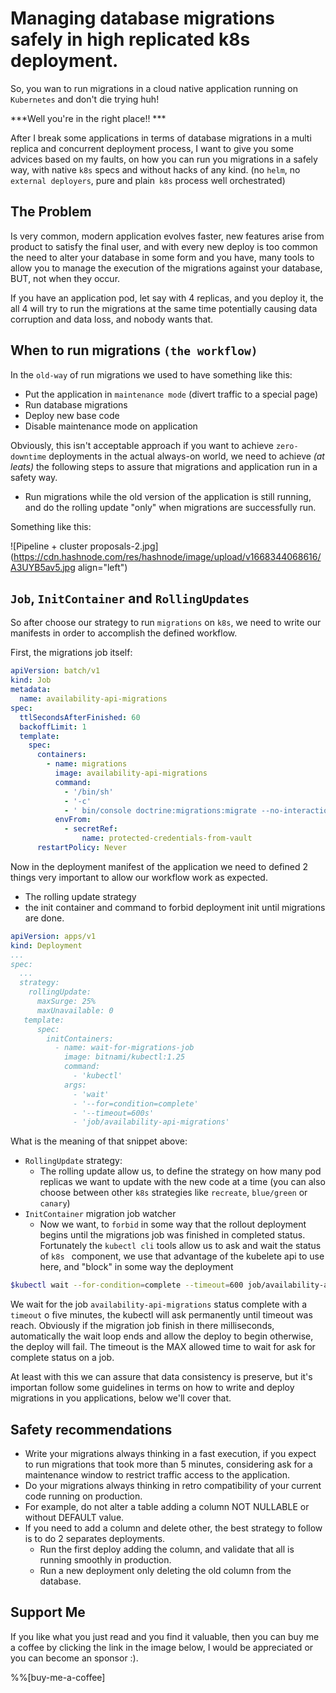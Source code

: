 # Managing database migrations safely in high replicated k8s deployment.

So, you wan to run migrations in a cloud native application running on `Kubernetes` and don't die trying huh! 

***Well you're in the right place!! ***

After I break some applications in terms of database migrations in a multi replica and concurrent deployment process, I want to give you some advices based on my faults, on how you can run you migrations in a safely way, with native `k8s` specs and without hacks of any kind. (no `helm`, no `external deployers`, pure and plain` k8s` process well orchestrated)

## The Problem
Is very common, modern application evolves faster,  new features arise from product to satisfy the final user, and with every new deploy is too common the need to alter your database in some form and you have, many tools to allow you to manage the execution of the migrations against your database, BUT, not when they occur.

If you have an application pod, let say with 4 replicas, and you deploy it, the all 4 will try to run the migrations at the same time potentially causing data corruption and data loss, and nobody wants that.

## When to run migrations `(the workflow)`

In the `old-way` of run migrations we used to have something like this:

- Put the application in `maintenance mode` (divert traffic to a special page)
- Run database migrations
- Deploy new base code
- Disable maintenance mode on application

Obviously, this isn't acceptable approach if you want to achieve `zero-downtime` deployments in the actual always-on world, we need to achieve *(at leats)* the following steps to assure that migrations and application run in a safety way. 

- Run migrations while the old version of the application is still running, and do the rolling update "only" when migrations are successfully run.

Something like this:


![Pipeline + cluster proposals-2.jpg](https://cdn.hashnode.com/res/hashnode/image/upload/v1668344068616/A3UYB5av5.jpg align="left")

## `Job`, `InitContainer` and `RollingUpdates` 
So after choose our strategy to run `migrations` on `k8s`, we need to write our manifests in order to accomplish the defined workflow.

First, the migrations job itself:

```yaml
apiVersion: batch/v1
kind: Job
metadata:
  name: availability-api-migrations
spec:
  ttlSecondsAfterFinished: 60
  backoffLimit: 1
  template:
    spec:
      containers:
        - name: migrations
          image: availability-api-migrations
          command:
            - '/bin/sh'
            - '-c'
            - ' bin/console doctrine:migrations:migrate --no-interaction -v'
          envFrom:
            - secretRef:
                name: protected-credentials-from-vault
      restartPolicy: Never
``` 

Now in the deployment manifest of the application we need to defined 2 things very important to allow our workflow work as expected.

- The rolling update strategy
- the init container and command to forbid deployment init until migrations are done.

```yaml
apiVersion: apps/v1
kind: Deployment
...
spec:
  ...
  strategy:
    rollingUpdate:
      maxSurge: 25%
      maxUnavailable: 0
   template:
      spec:
        initContainers:
          - name: wait-for-migrations-job
            image: bitnami/kubectl:1.25
            command:
              - 'kubectl'
            args:
              - 'wait'
              - '--for=condition=complete'
              - '--timeout=600s'
              - 'job/availability-api-migrations'    
``` 

What is the meaning of that snippet above:

- `RollingUpdate` strategy:
  - The rolling update allow us, to define the strategy on how many pod replicas we want to update with the new code at a time (you can also choose between other `k8s` strategies like `recreate`, `blue/green` or `canary`)
- `InitContainer` migration job watcher
  - Now we want, to `forbid` in some way that the rollout deployment begins until the migrations job was finished in completed status. Fortunately the `kubectl cli` tools allow us to ask and wait the status of  `k8s ` component, we use that advantage of the kubelete api to use here, and "block" in some way the deployment


```bash
$kubectl wait --for-condition=complete --timeout=600 job/availability-api-migrations
``` 
We wait for the job `availability-api-migrations` status complete with a `timeout` o five minutes, the kubectl will ask permanently until timeout was reach. Obviously if the migration job finish in there milliseconds, automatically the wait loop ends and allow the deploy to begin otherwise, the deploy will fail. The timeout is the MAX allowed time to wait for ask for complete status on a job.

At least with this we can assure that data consistency is preserve, but it's importan follow some guidelines in terms on how to write and deploy migrations in you applications, below we'll cover that.


## Safety recommendations 

- Write your migrations always thinking in a fast execution, if you expect to run migrations that took more than 5 minutes, considering ask for a maintenance window to restrict traffic access to the application.
-  Do your migrations always thinking in retro compatibility of your current code running on production.
  - For example, do not alter a table adding a column NOT NULLABLE or without DEFAULT value.
- If you need to add a column and delete other, the best strategy to follow is to do 2 separates deployments. 
  - Run the first deploy adding the column, and validate that all is running smoothly in production.
  - Run a new deployment only deleting the old column from the database.


## Support Me
If you like what you just read and you find it valuable, then you can buy me a coffee by clicking the link in the image below, I would be appreciated or you can become an sponsor :).

%%[buy-me-a-coffee]